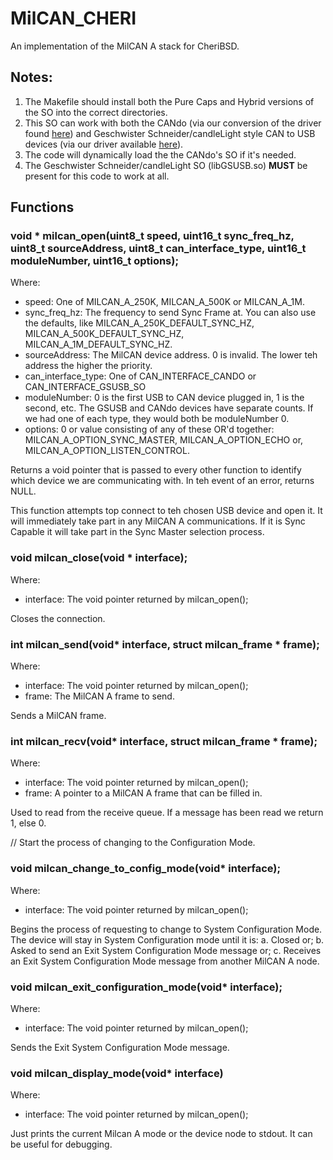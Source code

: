 # MilCAN_CHERI
An implementation of the MilCAN A stack for CheriBSD.

## Notes:
1. The Makefile should install both the Pure Caps and Hybrid versions of the SO into the correct directories.
2. This SO can work with both the CANdo (via our conversion of the driver found [here](https://github.com/GrassHopper1977/CANdoCheriBSD)) and Geschwister Schneider/candleLight style CAN to USB devices (via our driver available [here](https://github.com/GrassHopper1977/BSD-USB-to-CAN)).
3. The code will dynamically load the the CANdo's SO if it's needed.
4. The Geschwister Schneider/candleLight SO (libGSUSB.so) **MUST** be present for this code to work at all.

## Functions

### void * milcan_open(uint8_t speed, uint16_t sync_freq_hz, uint8_t sourceAddress, uint8_t can_interface_type, uint16_t moduleNumber, uint16_t options);
Where:
* speed: One of MILCAN_A_250K, MILCAN_A_500K or MILCAN_A_1M.
* sync_freq_hz: The frequency to send Sync Frame at. You can also use the defaults, like MILCAN_A_250K_DEFAULT_SYNC_HZ, MILCAN_A_500K_DEFAULT_SYNC_HZ, MILCAN_A_1M_DEFAULT_SYNC_HZ.
* sourceAddress: The MilCAN device address. 0 is invalid. The lower teh address the higher the priority.
* can_interface_type: One of CAN_INTERFACE_CANDO or CAN_INTERFACE_GSUSB_SO
* moduleNumber: 0 is the first USB to CAN device plugged in, 1 is the second, etc. The GSUSB and CANdo devices have separate counts. If we had one of each type, they would both be moduleNumber 0.
* options: 0 or value consisting of any of these OR'd together: MILCAN_A_OPTION_SYNC_MASTER, MILCAN_A_OPTION_ECHO or, MILCAN_A_OPTION_LISTEN_CONTROL.

Returns a void pointer that is passed to every other function to identify which device we are communicating with. In teh event of an error, returns NULL.

This function attempts top connect to teh chosen USB device and open it. It will immediately take part in any MilCAN A communications. If it is Sync Capable it will take part in the Sync Master selection process.

### void milcan_close(void * interface);
Where:
* interface: The void pointer returned by milcan_open();

Closes the connection.

### int milcan_send(void* interface, struct milcan_frame * frame);
Where:
* interface: The void pointer returned by milcan_open();
* frame: The MilCAN A frame to send.

Sends a MilCAN frame.

### int milcan_recv(void* interface, struct milcan_frame * frame);
Where:
* interface: The void pointer returned by milcan_open();
* frame: A pointer to a MilCAN A frame that can be filled in.

Used to read from the receive queue. If a message has been read we return 1, else 0.

// Start the process of changing to the Configuration Mode.
### void milcan_change_to_config_mode(void* interface);
Where:
* interface: The void pointer returned by milcan_open();

Begins the process of requesting to change to System Configuration Mode. The device will stay in System Configuration mode until it is:
a. Closed or;
b. Asked to send an Exit System Configuration Mode message or;
c. Receives an Exit System Configuration Mode message from another MilCAN A node.

### void milcan_exit_configuration_mode(void* interface);
Where:
* interface: The void pointer returned by milcan_open();

Sends the Exit System Configuration Mode message.

### void milcan_display_mode(void* interface)
Where:
* interface: The void pointer returned by milcan_open();

Just prints the current Milcan A mode or the device node to stdout. It can be useful for debugging.
